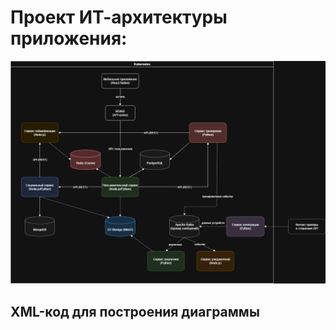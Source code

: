 # Проект ИТ-архитектуры приложения:
![Диаграмма](https://github.com/Partizan-coder/Architecture_Skillbox/blob/main/Docs/Проект%20архитектуры%20приложения_2.png?raw=true)

## XML-код для построения диаграммы

<mxfile host="app.diagrams.net" agent="Mozilla/5.0 (Windows NT 10.0; Win64; x64) AppleWebKit/537.36 (KHTML, like Gecko) Chrome/134.0.0.0 YaBrowser/25.4.0.0 Safari/537.36" version="27.2.0">
  <diagram name="Страница — 1" id="csOCYKosOZ4WUpXYceSf">
    <mxGraphModel dx="2505" dy="2096" grid="1" gridSize="10" guides="1" tooltips="1" connect="1" arrows="1" fold="1" page="1" pageScale="1" pageWidth="827" pageHeight="1169" math="0" shadow="0">
      <root>
        <mxCell id="0" />
        <mxCell id="1" parent="0" />
        <mxCell id="user_service" value="Пользовательский сервис&#xa;(Node.js/Python)" style="rounded=1;whiteSpace=wrap;html=1;fillColor=#d5e8d4;strokeColor=#82b366;" vertex="1" parent="1">
          <mxGeometry x="-145" y="-40" width="150" height="80" as="geometry" />
        </mxCell>
        <mxCell id="social_service" value="Социальный сервис&#xa;(Node.js/Python)" style="rounded=1;whiteSpace=wrap;html=1;fillColor=#dae8fc;strokeColor=#6c8ebf;" vertex="1" parent="1">
          <mxGeometry x="-470" y="-40" width="150" height="80" as="geometry" />
        </mxCell>
        <mxCell id="training_service" value="Сервис тренировок&#xa;(Python)" style="rounded=1;whiteSpace=wrap;html=1;fillColor=#f8cecc;strokeColor=#b85450;" vertex="1" parent="1">
          <mxGeometry x="210" y="-260" width="150" height="80" as="geometry" />
        </mxCell>
        <mxCell id="integration_service" value="Сервис интеграции&#xa;(Python)" style="rounded=1;whiteSpace=wrap;html=1;fillColor=#e1d5e7;strokeColor=#9673a6;" vertex="1" parent="1">
          <mxGeometry x="360" y="120" width="152.5" height="80" as="geometry" />
        </mxCell>
        <mxCell id="gamification_service" value="Сервис геймификации&#xa;(Node.js)" style="rounded=1;whiteSpace=wrap;html=1;fillColor=#fff2cc;strokeColor=#d6b656;" vertex="1" parent="1">
          <mxGeometry x="-470" y="-260" width="150" height="80" as="geometry" />
        </mxCell>
        <mxCell id="notification_service" value="Сервис уведомлений&#xa;(Node.js)" style="rounded=1;whiteSpace=wrap;html=1;fillColor=#FFE6CC;strokeColor=#D79B00;container=0;" vertex="1" parent="1">
          <mxGeometry x="240" y="260" width="150" height="80" as="geometry" />
        </mxCell>
        <mxCell id="analytics_service" value="Сервис аналитики&#xa;(Python)" style="rounded=1;whiteSpace=wrap;html=1;fillColor=#D5E8D4;strokeColor=#82B366;" vertex="1" parent="1">
          <mxGeometry x="40" y="260" width="150" height="80" as="geometry" />
        </mxCell>
        <mxCell id="postgres" value="PostgreSQL" style="shape=cylinder3;whiteSpace=wrap;html=1;boundedLbl=1;backgroundOutline=1;fillColor=#f5f5f5;strokeColor=#666666;" vertex="1" parent="1">
          <mxGeometry x="10" y="-150" width="120" height="80" as="geometry" />
        </mxCell>
        <mxCell id="mongodb" value="MongoDB" style="shape=cylinder3;whiteSpace=wrap;html=1;boundedLbl=1;backgroundOutline=1;fillColor=#f5f5f5;strokeColor=#666666;" vertex="1" parent="1">
          <mxGeometry x="-455" y="120" width="120" height="80" as="geometry" />
        </mxCell>
        <mxCell id="s3" value="S3 Storage (MinIO)" style="shape=cylinder3;whiteSpace=wrap;html=1;boundedLbl=1;backgroundOutline=1;fillColor=#CCE6FF;strokeColor=#0066CC;" vertex="1" parent="1">
          <mxGeometry x="-130" y="120" width="120" height="80" as="geometry" />
        </mxCell>
        <mxCell id="nginx" value="NGINX&lt;br&gt;(API-шлюз)" style="rounded=1;whiteSpace=wrap;html=1;fillColor=#ffffff;strokeColor=#000000;" vertex="1" parent="1">
          <mxGeometry x="-130" y="-330" width="120" height="60" as="geometry" />
        </mxCell>
        <mxCell id="kafka" value="Apache Kafka&lt;br&gt;(Брокер сообщений)" style="shape=cylinder3;whiteSpace=wrap;html=1;fillColor=#f5f5f5;strokeColor=#666666;" vertex="1" parent="1">
          <mxGeometry x="130" y="115" width="120" height="90" as="geometry" />
        </mxCell>
        <mxCell id="mobile_app" value="Мобильное приложение&#xa;(React Native)" style="rounded=1;whiteSpace=wrap;html=1;fillColor=#ffffff;strokeColor=#000000;" vertex="1" parent="1">
          <mxGeometry x="-145" y="-460" width="150" height="60" as="geometry" />
        </mxCell>
        <mxCell id="fitness_trackers" value="Фитнес-трекеры&#xa;и сторонние API" style="rounded=1;whiteSpace=wrap;html=1;fillColor=#ffffff;strokeColor=#000000;dashed=1;" vertex="1" parent="1">
          <mxGeometry x="610" y="130" width="150" height="60" as="geometry" />
        </mxCell>
        <mxCell id="conn1" value="HTTPS" style="edgeStyle=none;rounded=0;html=1;endArrow=classic;endFill=1;" edge="1" parent="1" source="mobile_app" target="nginx">
          <mxGeometry relative="1" as="geometry" />
        </mxCell>
        <mxCell id="conn2" value="API / пользователи" style="edgeStyle=none;rounded=0;html=1;endArrow=classic;endFill=1;" edge="1" parent="1" source="nginx" target="user_service">
          <mxGeometry relative="1" as="geometry" />
        </mxCell>
        <mxCell id="conn3" value="API (REST)" style="edgeStyle=none;rounded=0;html=1;endArrow=classic;endFill=1;" edge="1" parent="1" source="user_service" target="social_service">
          <mxGeometry relative="1" as="geometry" />
        </mxCell>
        <mxCell id="conn4" value="API (REST)" style="edgeStyle=none;rounded=0;html=1;endArrow=classic;endFill=1;entryX=0.5;entryY=1;entryDx=0;entryDy=0;exitX=1;exitY=0.5;exitDx=0;exitDy=0;" edge="1" parent="1" source="user_service" target="training_service">
          <mxGeometry x="-0.1957" relative="1" as="geometry">
            <Array as="points">
              <mxPoint x="285" />
            </Array>
            <mxPoint as="offset" />
          </mxGeometry>
        </mxCell>
        <mxCell id="conn5" value="API (REST)" style="edgeStyle=none;rounded=0;html=1;endArrow=classic;endFill=1;" edge="1" parent="1" source="training_service" target="gamification_service">
          <mxGeometry x="-0.4098" relative="1" as="geometry">
            <mxPoint as="offset" />
          </mxGeometry>
        </mxCell>
        <mxCell id="conn6" value="API (REST)" style="edgeStyle=none;rounded=0;html=1;endArrow=classic;endFill=1;" edge="1" parent="1" source="social_service" target="gamification_service">
          <mxGeometry relative="1" as="geometry">
            <mxPoint x="425" y="200" as="sourcePoint" />
            <mxPoint x="460" y="400" as="targetPoint" />
          </mxGeometry>
        </mxCell>
        <mxCell id="conn7" value="тренировочные события" style="edgeStyle=none;rounded=0;html=1;endArrow=classic;endFill=1;dashed=1;exitX=0.75;exitY=1;exitDx=0;exitDy=0;entryX=0.5;entryY=0;entryDx=0;entryDy=0;entryPerimeter=0;" edge="1" parent="1" source="training_service" target="kafka">
          <mxGeometry x="0.0236" y="3" relative="1" as="geometry">
            <mxPoint as="offset" />
            <Array as="points">
              <mxPoint x="320" y="80" />
              <mxPoint x="190" y="80" />
            </Array>
          </mxGeometry>
        </mxCell>
        <mxCell id="conn8" value="данные устройств" style="edgeStyle=none;rounded=0;html=1;endArrow=classic;endFill=1;dashed=1;" edge="1" parent="1" source="integration_service" target="kafka">
          <mxGeometry y="-15" relative="1" as="geometry">
            <mxPoint as="offset" />
          </mxGeometry>
        </mxCell>
        <mxCell id="conn9" style="edgeStyle=none;rounded=0;html=1;exitX=0.75;exitY=0;exitDx=0;exitDy=0;entryX=0.145;entryY=1;entryDx=0;entryDy=-4.35;endArrow=classic;endFill=1;entryPerimeter=0;" edge="1" parent="1" source="user_service" target="postgres">
          <mxGeometry relative="1" as="geometry">
            <Array as="points" />
          </mxGeometry>
        </mxCell>
        <mxCell id="conn10" style="edgeStyle=none;rounded=0;html=1;exitX=0;exitY=1;exitDx=0;exitDy=0;entryX=1;entryY=0.5;entryDx=0;entryDy=0;endArrow=classic;endFill=1;entryPerimeter=0;" edge="1" parent="1" source="training_service" target="postgres">
          <mxGeometry relative="1" as="geometry" />
        </mxCell>
        <mxCell id="conn11" style="edgeStyle=none;rounded=0;html=1;exitX=0.5;exitY=1;exitDx=0;exitDy=0;entryX=0.5;entryY=0;entryDx=0;entryDy=0;endArrow=classic;endFill=1;" edge="1" parent="1" source="social_service" target="mongodb">
          <mxGeometry relative="1" as="geometry" />
        </mxCell>
        <mxCell id="conn13" value="" style="edgeStyle=none;rounded=0;html=1;endArrow=classic;endFill=1;dashed=1;exitX=0.75;exitY=1;exitDx=0;exitDy=0;entryX=0;entryY=0.5;entryDx=0;entryDy=0;entryPerimeter=0;" edge="1" parent="1" source="gamification_service" target="redis">
          <mxGeometry relative="1" as="geometry" />
        </mxCell>
        <mxCell id="conn14" value="" style="edgeStyle=none;rounded=0;html=1;endArrow=classic;endFill=1;dashed=1;exitX=0.5;exitY=1;exitDx=0;exitDy=0;entryX=0.5;entryY=0;entryDx=0;entryDy=0;entryPerimeter=0;" edge="1" parent="1" source="user_service" target="s3">
          <mxGeometry relative="1" as="geometry" />
        </mxCell>
        <mxCell id="conn15" value="" style="edgeStyle=none;rounded=0;html=1;endArrow=classic;endFill=1;dashed=1;exitX=0.5;exitY=1;exitDx=0;exitDy=0;entryX=0.145;entryY=0;entryDx=0;entryDy=4.35;entryPerimeter=0;" edge="1" parent="1" source="social_service" target="s3">
          <mxGeometry relative="1" as="geometry" />
        </mxCell>
        <mxCell id="conn16" value="аналитика" style="edgeStyle=none;rounded=0;html=1;endArrow=classic;endFill=1;dashed=1;exitX=0.5;exitY=1;exitDx=0;exitDy=0;entryX=0.5;entryY=0;entryDx=0;entryDy=0;exitPerimeter=0;" edge="1" parent="1" source="kafka" target="analytics_service">
          <mxGeometry x="0.0087" relative="1" as="geometry">
            <mxPoint as="offset" />
          </mxGeometry>
        </mxCell>
        <mxCell id="conn17" value="" style="edgeStyle=none;rounded=0;html=1;endArrow=classic;endFill=1;dashed=1;entryX=0.855;entryY=1;entryDx=0;entryDy=-4.35;entryPerimeter=0;" edge="1" parent="1" source="analytics_service" target="s3">
          <mxGeometry relative="1" as="geometry" />
        </mxCell>
        <mxCell id="conn18" value="события" style="edgeStyle=none;rounded=0;html=1;endArrow=classic;endFill=1;dashed=1;exitX=0.5;exitY=1;exitDx=0;exitDy=0;entryX=0.5;entryY=0;entryDx=0;entryDy=0;exitPerimeter=0;" edge="1" parent="1" source="kafka" target="notification_service">
          <mxGeometry relative="1" as="geometry" />
        </mxCell>
        <mxCell id="conn19" style="edgeStyle=none;rounded=0;html=1;exitX=0;exitY=0.5;exitDx=0;exitDy=0;entryX=1;entryY=0.5;entryDx=0;entryDy=0;endArrow=classic;endFill=1;dashed=1;" edge="1" parent="1" source="fitness_trackers" target="integration_service">
          <mxGeometry relative="1" as="geometry" />
        </mxCell>
        <mxCell id="Cy4Z-d1pcZ75q51uFXBP-2" value="" style="edgeStyle=none;rounded=0;html=1;endArrow=classic;endFill=1;dashed=1;exitX=0.25;exitY=0;exitDx=0;exitDy=0;entryX=0.855;entryY=1;entryDx=0;entryDy=-4.35;entryPerimeter=0;" edge="1" parent="1" source="user_service" target="redis">
          <mxGeometry relative="1" as="geometry">
            <mxPoint x="-107" y="-40" as="sourcePoint" />
            <mxPoint x="-395" y="-470" as="targetPoint" />
          </mxGeometry>
        </mxCell>
        <mxCell id="redis" value="Redis (Cache)" style="shape=cylinder3;whiteSpace=wrap;html=1;boundedLbl=1;backgroundOutline=1;fillColor=#FFCCCC;strokeColor=#CC0000;" vertex="1" parent="1">
          <mxGeometry x="-270" y="-150" width="120" height="80" as="geometry" />
        </mxCell>
        <mxCell id="Cy4Z-d1pcZ75q51uFXBP-4" value="Kubernetes" style="swimlane;whiteSpace=wrap;html=1;" vertex="1" parent="1">
          <mxGeometry x="-513" y="-510" width="1063" height="900" as="geometry" />
        </mxCell>
      </root>
    </mxGraphModel>
  </diagram>
</mxfile>
